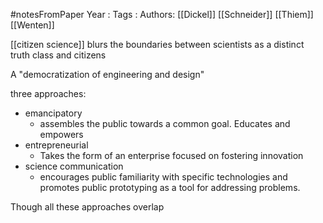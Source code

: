 #notesFromPaper
Year   :
Tags   :
Authors: [[Dickel]] [[Schneider]] [[Thiem]] [[Wenten]]

[[citizen science]] blurs the boundaries between scientists as a distinct truth class and citizens

A "democratization of engineering and design"

three approaches: 
 - emancipatory
   - assembles the public towards a common goal. Educates and empowers
 - entrepreneurial
   - Takes the form of an enterprise focused on fostering innovation
 - science communication
   - encourages public familiarity with specific technologies and promotes public prototyping as a tool for addressing problems.

Though all these approaches overlap
